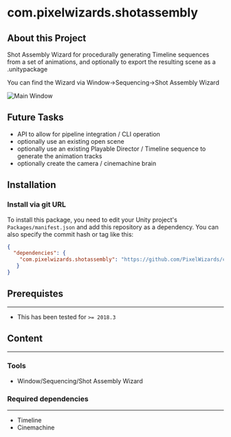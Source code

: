 # com.pixelwizards.shotassembly

## About this Project

Shot Assembly Wizard for procedurally generating Timeline sequences from a set of animations, 
and optionally to export the resulting scene as a .unitypackage

You can find the Wizard via Window->Sequencing->Shot Assembly Wizard

![Main Window](Documentation~/MainWindow.png)

## Future Tasks

* API to allow for pipeline integration / CLI operation
* optionally use an existing open scene 
* optionally use an existing Playable Director / Timeline sequence to generate the animation tracks
* optionally create the camera / cinemachine brain 

## Installation

### Install via git URL

To install this package, you need to edit your Unity project's `Packages/manifest.json` and add this repository as a dependency. You can also specify the commit hash or tag like this:

```json
{
  "dependencies": {
    "com.pixelwizards.shotassembly": "https://github.com/PixelWizards/com.pixelwizards.shotassembly.git",
   }
}
```

## Prerequistes
---------------
* This has been tested for `>= 2018.3`

## Content
----------------

### Tools

* Window/Sequencing/Shot Assembly Wizard

### Required dependencies
---------------
* Timeline
* Cinemachine

